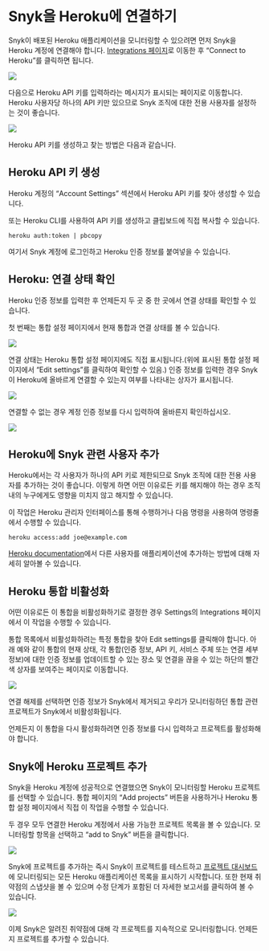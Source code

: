 # Snyk을 Heroku에 연결하기

Snyk이 배포된 Heroku 애플리케이션을 모니터링할 수 있으려면 먼저 Snyk을 Heroku 계정에 연결해야 합니다. [Integrations 페이지](https://app.snyk.io/integrations)로 이동한 후 “Connect to Heroku”를 클릭하면 됩니다.

![](../../../.gitbook/assets/uuid-e7c43047-5065-ad28-db37-1c56e8796a8b-en-1-%20\(2\)%20\(2\)%20\(2\)%20\(2\)%20\(5\)%20\(7\)%20\(2\)%20\(1\)%20\(1\)%20\(1\)%20\(1\)%20\(1\)%20\(1\)%20\(1\)%20\(1\)%20\(1\)%20\(1\)%20\(1\)%20\(1\)%20\(1\)%20\(1\)%20\(1\)%20\(1\)%20\(1\)%20\(1\)%20\(1\)%20\(1\)%20\(22\).png)

다음으로 Heroku API 키를 입력하라는 메시지가 표시되는 페이지로 이동합니다. Heroku 사용자당 하나의 API 키만 있으므로 Snyk 조직에 대한 전용 사용자를 설정하는 것이 좋습니다.

![](../../../.gitbook/assets/uuid-b571c9a8-8f33-e6a1-bbb3-e37e482562bc-en.png)

Heroku API 키를 생성하고 찾는 방법은 다음과 같습니다.

## Heroku API 키 생성

Heroku 계정의 “Account Settings” 섹션에서 Heroku API 키를 찾아 생성할 수 있습니다.

또는 Heroku CLI를 사용하여 API 키를 생성하고 클립보드에 직접 복사할 수 있습니다.

`heroku auth:token | pbcopy`

여기서 Snyk 계정에 로그인하고 Heroku 인증 정보를 붙여넣을 수 있습니다.

## Heroku: 연결 상태 확인

Heroku 인증 정보를 입력한 후 언제든지 두 곳 중 한 곳에서 연결 상태를 확인할 수 있습니다.

첫 번째는 통합 설정 페이지에서 현재 통합과 연결 상태를 볼 수 있습니다.

![](../../../.gitbook/assets/uuid-fb1cad51-f7f5-34ae-1142-f24fab0b0751-en%20\(3\)%20\(3\)%20\(3\)%20\(3\)%20\(3\)%20\(3\)%20\(3\)%20\(3\)%20\(3\)%20\(3\)%20\(2\)%20\(1\)%20\(1\)%20\(1\)%20\(1\)%20\(1\)%20\(1\)%20\(1\)%20\(1\)%20\(1\)%20\(1\)%20\(1\)%20\(1\)%20\(1\)%20\(15\)%20\(1\)%20\(1\)%20\(1\)%20\(1\)%20\(1\)%20\(14\).png)

연결 상태는 Heroku 통합 설정 페이지에도 직접 표시됩니다.(위에 표시된 통합 설정 페이지에서 “Edit settings”를 클릭하여 확인할 수 있음.) 인증 정보를 입력한 경우 Snyk이 Heroku에 올바르게 연결할 수 있는지 여부를 나타내는 상자가 표시됩니다.

![](../../../.gitbook/assets/uuid-36c5692a-e30e-973d-2ad4-548e38b9af93-en.png)

연결할 수 없는 경우 계정 인증 정보를 다시 입력하여 올바른지 확인하십시오.

![](../../../.gitbook/assets/uuid-f49dfc90-5951-c28f-3efb-32709c051b56-en.png)

## Heroku에 Snyk 관련 사용자 추가

Heroku에서는 각 사용자가 하나의 API 키로 제한되므로 Snyk 조직에 대한 전용 사용자를 추가하는 것이 좋습니다. 이렇게 하면 어떤 이유로든 키를 해지해야 하는 경우 조직 내의 누구에게도 영향을 미치지 않고 해지할 수 있습니다.

이 작업은 Heroku 관리자 인터페이스를 통해 수행하거나 다음 명령을 사용하여 명령줄에서 수행할 수 있습니다.

`heroku access:add joe@example.com`

[Heroku documentation](https://devcenter.heroku.com/articles/collaborating)에서 다른 사용자를 애플리케이션에 추가하는 방법에 대해 자세히 알아볼 수 있습니다.

## Heroku 통합 비활성화

어떤 이유로든 이 통합을 비활성화하기로 결정한 경우 Settings의 Integrations 페이지에서 이 작업을 수행할 수 있습니다.

통합 목록에서 비활성화하려는 특정 통합을 찾아 Edit settings를 클릭해야 합니다. 아래 예와 같이 통합의 현재 상태, 각 통합(인증 정보, API 키, 서비스 주체 또는 연결 세부 정보)에 대한 인증 정보를 업데이트할 수 있는 장소 및 연결을 끊을 수 있는 하단의 빨간색 상자를 보여주는 페이지로 이동합니다.

![](../../../.gitbook/assets/uuid-b3a98f2c-4cc8-7753-8efa-396e9ec1e717-en-2-%20\(3\)%20\(1\)%20\(1\)%20\(1\)%20\(1\)%20\(1\)%20\(1\)%20\(1\)%20\(1\)%20\(1\)%20\(1\)%20\(1\)%20\(1\)%20\(1\)%20\(1\)%20\(1\)%20\(1\)%20\(1\)%20\(23\).png)

연결 해제를 선택하면 인증 정보가 Snyk에서 제거되고 우리가 모니터링하던 통합 관련 프로젝트가 Snyk에서 비활성화됩니다.

언제든지 이 통합을 다시 활성화하려면 인증 정보를 다시 입력하고 프로젝트를 활성화해야 합니다.

## Snyk에 Heroku 프로젝트 추가

Snyk을 Heroku 계정에 성공적으로 연결했으면 Snyk이 모니터링할 Heroku 프로젝트를 선택할 수 있습니다. 통합 페이지의 “Add projects” 버튼을 사용하거나 Heroku 통합 설정 페이지에서 직접 이 작업을 수행할 수 있습니다.

두 경우 모두 연결한 Heroku 계정에서 사용 가능한 프로젝트 목록을 볼 수 있습니다. 모니터링할 항목을 선택하고 “add to Snyk” 버튼을 클릭합니다.

![](../../../.gitbook/assets/uuid-ad9e6940-96f8-4e22-787a-03d3e7cf99dd-en.png)

Snyk에 프로젝트를 추가하는 즉시 Snyk이 프로젝트를 테스트하고 [프로젝트 대시보드](https://app.snyk.io/projects)에 모니터링되는 모든 Heroku 애플리케이션 목록을 표시하기 시작합니다. 또한 현재 취약점의 스냅샷을 볼 수 있으며 수정 단계가 포함된 더 자세한 보고서를 클릭하여 볼 수 있습니다.

![](../../../.gitbook/assets/uuid-702795f8-5943-3dba-06a0-095d6bdc6f0c-en.png)

이제 Snyk은 알려진 취약점에 대해 각 프로젝트를 지속적으로 모니터링합니다. 언제든지 프로젝트를 추가할 수 있습니다.
